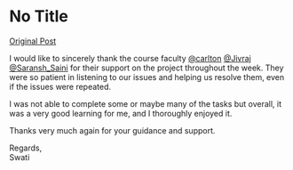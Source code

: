 # No Title

[Original Post](https://discourse.onlinedegree.iitm.ac.in/t/164277/622)

<p>I would like to sincerely thank the course faculty <a class="mention" href="/u/carlton">@carlton</a> <a class="mention" href="/u/jivraj">@Jivraj</a> <a class="mention" href="/u/saransh_saini">@Saransh_Saini</a> for their support on the project throughout the week. They were so patient in listening to our issues and helping us resolve them, even if the issues were repeated.</p>
<p>I was not able to complete some or maybe many of the tasks but overall, it was a very good learning for me, and I thoroughly enjoyed it.</p>
<p>Thanks very much again for your guidance and support.</p>
<p>Regards,<br>
Swati</p>
